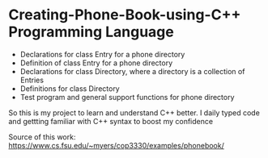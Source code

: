 # Creating-Phone-Book-using-C++ Programming Language
* Declarations for class Entry for a phone directory
* Definition of class Entry for a phone directory
* Declarations for class Directory, where a directory is a collection of Entries
* Definitions for class Directory
* Test program and general support functions for phone directory

So this is my project to learn and understand C++ better. 
I daily typed code and gettting familiar with C++ syntax to boost my confidence 

Source of this work: https://www.cs.fsu.edu/~myers/cop3330/examples/phonebook/
